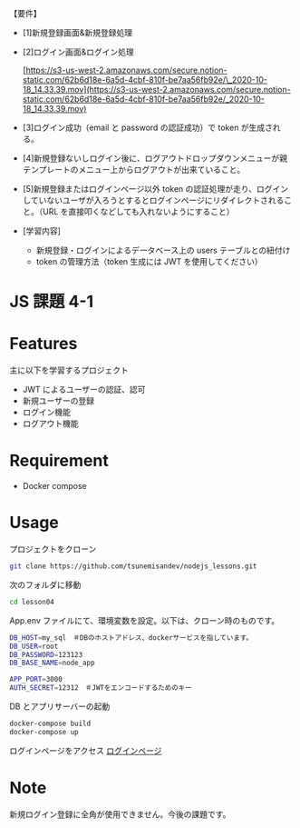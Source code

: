 【要件】

- [1]新規登録画面&新規登録処理

- [2]ログイン画面&ログイン処理

  [https://s3-us-west-2.amazonaws.com/secure.notion-static.com/62b6d18e-6a5d-4cbf-810f-be7aa56fb92e/\_2020-10-18_14.33.39.mov](https://s3-us-west-2.amazonaws.com/secure.notion-static.com/62b6d18e-6a5d-4cbf-810f-be7aa56fb92e/_2020-10-18_14.33.39.mov)

- [3]ログイン成功（email と password の認証成功）で token が生成される。

- [4]新規登録ないしログイン後に、ログアウトドロップダウンメニューが親テンプレートのメニュー上からログアウトが出来ていること。

- [5]新規登録またはログインページ以外 token の認証処理が走り、ログインしていないユーザが入ろうとするとログインページにリダイレクトされること。（URL を直接叩くなどしても入れないようにすること）

- [学習内容]
  - 新規登録・ログインによるデータベース上の users テーブルとの紐付け
  - token の管理方法（token 生成には JWT を使用してください）

# JS 課題 4-1

# Features

主に以下を学習するプロジェクト

- JWT によるユーザーの認証、認可
- 新規ユーザーの登録
- ログイン機能
- ログアウト機能

# Requirement

- Docker compose

# Usage

プロジェクトをクローン

```bash
git clone https://github.com/tsunemisandev/nodejs_lessons.git
```

次のフォルダに移動

```bash
cd lesson04
```

App.env ファイルにて、環境変数を設定。以下は、クローン時のものです。

```bash
DB_HOST=my_sql　＃DBのホストアドレス、dockerサービスを指しています。
DB_USER=root　　
DB_PASSWORD=123123
DB_BASE_NAME=node_app

APP_PORT=3000
AUTH_SECRET=12312　＃JWTをエンコードするためのキー
```

DB とアプリサーバーの起動

```bash
docker-compose build
docker-compose up
```

ログインページをアクセス
[ログインページ](http://localhost:3000/login)

# Note

新規ログイン登録に全角が使用できません。今後の課題です。
